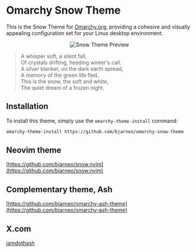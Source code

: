 # Omarchy Snow Theme

This is the Snow Theme for [Omarchy.org](https://omarchy.org), providing a cohesive and visually appealing configuration set for your Linux desktop environment.

<p align="center">
  <img src="theme.png" alt="Snow Theme Preview">
</p>

> A whisper soft, a silent fall,  
> Of crystals drifting, heeding winter's call.  
> A silver blanket, on the dark earth spread,  
> A memory of the green life fled.  
> This is the snow, the soft and white,  
> The quiet dream of a frozen night.  

## Installation

To install this theme, simply use the `omarchy-theme-install` command:

```bash
omarchy-theme-install https://github.com/bjarneo/omarchy-snow-theme
```

## Neovim theme
[https://github.com/bjarneo/snow.nvim](https://github.com/bjarneo/snow.nvim)

## Complementary theme, Ash
[https://github.com/bjarneo/omarchy-ash-theme](https://github.com/bjarneo/omarchy-ash-theme)

## X.com
[iamdothash](https://x.com/iamdothash)
